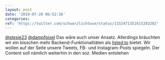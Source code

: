 ```yaml
---
layout: post
date: '2019-07-20 06:52:36'
categories: 
ref: 'https://twitter.com/schwarzlichtwue/status/1152471351615283202'
---
```

[@stesie23](https://twitter.com/stesie23) [@dampfpixel](https://twitter.com/dampfpixel) Das wäre auch unser Ansatz. Allerdings bräuchten wir ein bisschen mehr Backend-Funktionalitäten als [listed.to](http://listed.to) bietet. Wir wollen auf der Seite unsere Tweets, FB- und Instagram-Posts spiegeln. Der Content soll nämlich weiterhin in den soz. Medien entstehen